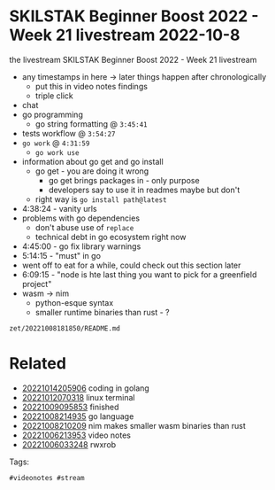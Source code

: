 # SKILSTAK Beginner Boost 2022 - Week 21 livestream 2022-10-8

the livestream SKILSTAK Beginner Boost 2022 - Week 21 livestream

- any timestamps in here -> later things happen after chronologically
  - put this in video notes findings
  - triple click
- chat
- go programming
  - go string formatting @ `3:45:41`
- tests workflow @ `3:54:27`
- `go work` @ ` 4:31:59 `
  - `go work use`
- information about go get and go install
  - go get - you are doing it wrong
    - go get brings packages in - only purpose
    - developers say to use it in readmes maybe but don't
  - right way is `go install path@latest`
- 4:38:24 - vanity urls
- problems with go dependencies
  - don't abuse use of `replace`
  - technical debt in go ecosystem right now
- 4:45:00 - go fix library warnings
- 5:14:15 - "must" in go
- went off to eat for a while, could check out this section later
- 6:09:15 - "node is hte last thing you want to pick for a greenfield project"
- wasm -> nim
  - python-esque syntax
  - smaller runtime binaries than rust - ?

` zet/20221008181850/README.md `

# Related

- [20221014205906](/zet/20221014205906/README.md) coding in golang
- [20221012070318](/zet/20221012070318/README.md) linux terminal
- [20221009095853](/zet/20221009095853/README.md) finished
- [20221008214935](/zet/20221008214935/README.md) go language
- [20221008210209](/zet/20221008210209/README.md) nim makes smaller wasm binaries than rust
- [20221006213953](/zet/20221006213953/README.md) video notes
- [20221006033248](/zet/20221006033248/README.md) rwxrob

Tags:

    #videonotes #stream
